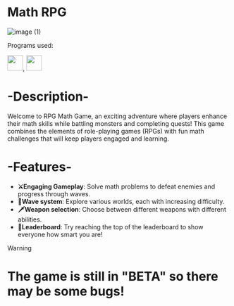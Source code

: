 # Math RPG
![image (1)](https://github.com/user-attachments/assets/84255752-007a-4335-a650-64601b110fe1)

Programs used:

<img src="https://docs.microsoft.com/media/logos/logo_MSTeams.svg" width="35" height="35" />, <img src="https://upload.wikimedia.org/wikipedia/en/5/58/Discord_logo.svg" width="35" height="35" />
<h1>-Description-</h1>

Welcome to RPG Math Game, an exciting adventure where players enhance their math skills while battling monsters and completing quests! This game combines the elements of role-playing games (RPGs) with fun math challenges that will keep players engaged and learning. </h3>



<h1>-Features-</h1>

- **⚔Engaging Gameplay**: Solve math problems to defeat enemies and progress through waves. 
- **🌊Wave system**: Explore various worlds, each with increasing difficulty.
- **🗡Weapon selection**: Choose between different weapons with different abilities.
- **👑Leaderboard**: Try reaching the top of the leaderboard to show everyone how smart you are!


> [!WARNING]
> # The game is still in "BETA" so there may be some bugs!

